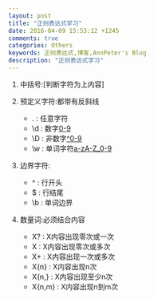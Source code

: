 ```yaml
---
layout: post
title: "正则表达式学习"
date: 2016-04-09 15:53:12 +1245
comments: true
categories: Others
keywords: 正则表达式,博客,AnnPeter's Blog
description: "正则表达式学习"
---
```



1. 中括号:[判断字符为上内容]

2. 预定义字符:都带有反斜线
	*  .   :   任意字符
	*  \d  :   数字[0-9]()
	*  \D  :   非数字[^0-9]()
	*  \w  :   单词字符[a-zA-Z_0-9]()

<!-- more -->

3. 边界字符:
	*  ^   :   行开头
	*  $   :   行结尾
	*  \b  :   单词边界

4. 数量词:必须结合内容
	*  X?      :   X内容出现零次或一次
	*  X      :   X内容出现零次或多次
	*  X+      :   X内容出现一次或多次
	*  X{n}    :   X内容出现n次
	*  X{n,}   :   X内容出现至少n次
	*  X{n,m}  :   X内容出现n到m次

